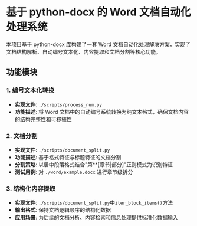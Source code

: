 # 基于 python-docx 的 Word 文档自动化处理系统

本项目基于 python-docx 库构建了一套 Word 文档自动化处理解决方案，实现了文档结构解析、自动编号文本化、内容提取和文档分割等核心功能。

## 功能模块

### 1. 编号文本化转换
- **实现文件**: `./scripts/process_num.py`
- **功能描述**: 将 Word 文档中的自动编号系统转换为纯文本格式，确保文档内容的结构完整性和可移植性

### 2. 文档分割
- **实现文件**: `./scripts/document_split.py`
- **功能描述**: 基于格式特征与标题特征的文档分割
- **分割策略**: 以居中段落格式结合"第**[章节|部分]"正则模式为识别特征
- **测试用例**: 对 `./word/example.docx` 进行章节级拆分

### 3. 结构化内容提取
- **实现文件**: `./scripts/document_split.py`中`iter_block_items()`方法
- **输出格式**: 保持文档逻辑顺序的结构化数据
- **应用场景**: 为后续的文档分析、内容检索和信息处理提供标准化数据输入